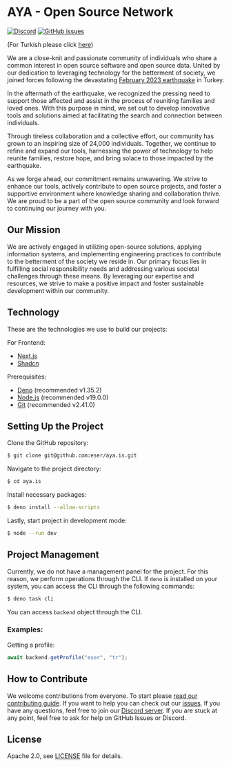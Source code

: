 # AYA - Open Source Network

[![Discord](https://img.shields.io/discord/1072074800622739476?color=7289da&logo=discord&logoColor=white)](https://discord.gg/itdepremyardim)
[![GitHub issues](https://img.shields.io/github/issues/eser/aya.is)](https://github.com/eser/aya.is/issues)

(For Turkish please click [here](README.md))

We are a close-knit and passionate community of individuals who share a common interest in open source software and open
source data. United by our dedication to leveraging technology for the betterment of society, we joined forces following
the devastating [February 2023 earthquake](https://en.wikipedia.org/wiki/2023_Turkey%E2%80%93Syria_earthquake) in
Turkey.

In the aftermath of the earthquake, we recognized the pressing need to support those affected and assist in the process
of reuniting families and loved ones. With this purpose in mind, we set out to develop innovative tools and solutions
aimed at facilitating the search and connection between individuals.

Through tireless collaboration and a collective effort, our community has grown to an inspiring size of 24,000
individuals. Together, we continue to refine and expand our tools, harnessing the power of technology to help reunite
families, restore hope, and bring solace to those impacted by the earthquake.

As we forge ahead, our commitment remains unwavering. We strive to enhance our tools, actively contribute to open source
projects, and foster a supportive environment where knowledge sharing and collaboration thrive. We are proud to be a
part of the open source community and look forward to continuing our journey with you.

## Our Mission

We are actively engaged in utilizing open-source solutions, applying information systems, and implementing engineering
practices to contribute to the betterment of the society we reside in. Our primary focus lies in fulfilling social
responsibility needs and addressing various societal challenges through these means. By leveraging our expertise and
resources, we strive to make a positive impact and foster sustainable development within our community.

## Technology

These are the technologies we use to build our projects:

For Frontend:

- [Next.js](https://nextjs.org)
- [Shadcn](https://shadcn/ui)

Prerequisites:

- [Deno](https://deno.land) (recommended v1.35.2)
- [Node.js](https://nodejs.org) (recommended v19.0.0)
- [Git](https://git-scm.com/) (recommended v2.41.0)

## Setting Up the Project

Clone the GitHub repository:

```bash
$ git clone git@github.com:eser/aya.is.git
```

Navigate to the project directory:

```bash
$ cd aya.is
```

Install necessary packages:

```bash
$ deno install --allow-scripts
```

Lastly, start project in development mode:

```bash
$ node --run dev
```

## Project Management

Currently, we do not have a management panel for the project. For this reason, we perform operations through the CLI. If
`deno` is installed on your system, you can access the CLI through the following commands:

```bash
$ deno task cli
```

You can access `backend` object through the CLI.

### Examples:

Getting a profile:

```js
await backend.getProfile("eser", "tr");
```

## How to Contribute

We welcome contributions from everyone. To start please [read our contributing guide](CONTRIBUTING.en.md). If you want
to help you can check out our [issues](https://github.com/eser/aya.is/issues). If you have any questions, feel
free to join our [Discord server](https://discord.gg/itdepremyardim). If you are stuck at any point, feel free to ask
for help on GitHub Issues or Discord.

## License

Apache 2.0, see [LICENSE](LICENSE) file for details.
